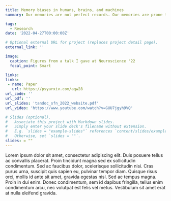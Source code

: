 ```yaml
---
title: Memory biases in humans, brains, and machines
summary: Our memories are not perfect records. Our memories are prone to biases and distortions, from our stereotypes and knowledge of how things "should work". As part of my dissertation, we are examining how different memories are more-or-less susceptible to biases. We find convergent evidence in both human memory representations and in a brain-inspired neural network that these biases are not just errors, but can in fact be reflecting a system that is learning optimally. We are now looking at human brain activity to see if we can predict these memory biases.

tags:
  - Research
date: '2022-04-27T00:00:00Z'

# Optional external URL for project (replaces project detail page).
external_link: ''

image:
  caption: Figures from a talk I gave at Neuroscience '22
  focal_point: Smart

links:
links:
 - name: Paper
   url: https://psyarxiv.com/aqw28
url_code: ''
url_pdf: ''
url_slides: 'tandoc_sfn_2022_website.pdf'
url_video: 'https://www.youtube.com/watch?v=GUU7jgyh9VQ'

# Slides (optional).
#   Associate this project with Markdown slides.
#   Simply enter your slide deck's filename without extension.
#   E.g. `slides = "example-slides"` references `content/slides/example-slides.md`.
#   Otherwise, set `slides = ""`.
slides: = ""
---
```


Lorem ipsum dolor sit amet, consectetur adipiscing elit. Duis posuere tellus ac convallis placerat. Proin tincidunt magna sed ex sollicitudin condimentum. Sed ac faucibus dolor, scelerisque sollicitudin nisi. Cras purus urna, suscipit quis sapien eu, pulvinar tempor diam. Quisque risus orci, mollis id ante sit amet, gravida egestas nisl. Sed ac tempus magna. Proin in dui enim. Donec condimentum, sem id dapibus fringilla, tellus enim condimentum arcu, nec volutpat est felis vel metus. Vestibulum sit amet erat at nulla eleifend gravida.

